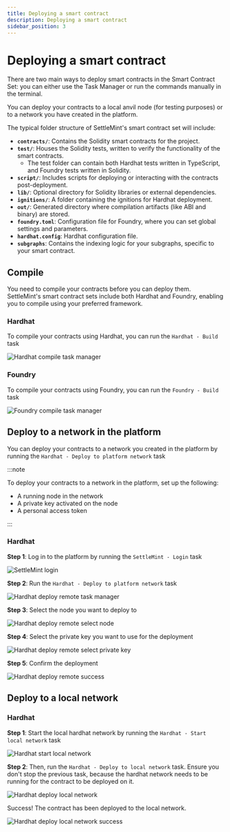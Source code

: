 ```yaml
---
title: Deploying a smart contract
description: Deploying a smart contract
sidebar_position: 3
---
```


# Deploying a smart contract

There are two main ways to deploy smart contracts in the Smart Contract Set: you can either use the Task Manager or run the commands manually in the terminal.

You can deploy your contracts to a local anvil node (for testing purposes) or to a network you have created in the platform.

The typical folder structure of SettleMint's smart contract set will include:

- **`contracts/`**: Contains the Solidity smart contracts for the project.
- **`test/`**: Houses the Solidity tests, written to verify the functionality of the smart contracts.
  - The test folder can contain both Hardhat tests written in TypeScript, and Foundry tests written in Solidity.
- **`script/`**: Includes scripts for deploying or interacting with the contracts post-deployment.
- **`lib/`**: Optional directory for Solidity libraries or external dependencies.
- **`ignitions/`**: A folder containing the ignitions for Hardhat deployment.
- **`out/`**: Generated directory where compilation artifacts (like ABI and binary) are stored.
- **`foundry.toml`**: Configuration file for Foundry, where you can set global settings and parameters.
- **`hardhat.config`**: Hardhat configuration file.
- **`subgraphs`**: Contains the indexing logic for your subgraphs, specific to your smart contract.

## Compile

You need to compile your contracts before you can deploy them. SettleMint's smart contract sets include both Hardhat and Foundry, enabling you to compile using your preferred framework.

### Hardhat

To compile your contracts using Hardhat, you can run the `Hardhat - Build` task

![Hardhat compile task manager](../../../../../static/img/deploy-scs/hardhat-build.png)

### Foundry

To compile your contracts using Foundry, you can run the `Foundry - Build` task

![Foundry compile task manager](../../../../../static/img/deploy-scs/foundry-build.png)

## Deploy to a network in the platform

You can deploy your contracts to a network you created in the platform by running the `Hardhat - Deploy to platform network` task

:::note

To deploy your contracts to a network in the platform, set up the following:

- A running node in the network
- A private key activated on the node
- A personal access token

:::

### Hardhat

**Step 1**: Log in to the platform by running the `SettleMint - Login` task

![SettleMint login](../../../../../static/img/deploy-scs/settlemint-login.png)

**Step 2**: Run the `Hardhat - Deploy to platform network` task

![Hardhat deploy remote task manager](../../../../../static/img/deploy-scs/hardhat-deploy-remote.png)

**Step 3**: Select the node you want to deploy to

![Hardhat deploy remote select node](../../../../../static/img/deploy-scs/hardhat-deploy-remote-select-node.png)

**Step 4**: Select the private key you want to use for the deployment

![Hardhat deploy remote select private key](../../../../../static/img/deploy-scs/hardhat-deploy-remote-select-private-key.png)

**Step 5**: Confirm the deployment

![Hardhat deploy remote success](../../../../../static/img/deploy-scs/hardhat-deploy-remote-success.png)

## Deploy to a local network

### Hardhat

**Step 1**: Start the local hardhat network by running the `Hardhat - Start local network` task

![Hardhat start local network](../../../../../static/img/deploy-scs/hardhat-start-local-network.png)

**Step 2**: Then, run the `Hardhat - Deploy to local network` task. Ensure you don't stop the previous task, because the hardhat network needs to be running for the contract to be deployed on it.

![Hardhat deploy local network](../../../../../static/img/deploy-scs/hardhat-deploy-local-network.png)

Success! The contract has been deployed to the local network.

![Hardhat deploy local network success](../../../../../static/img/deploy-scs/hardhat-deploy-local-success.png)
